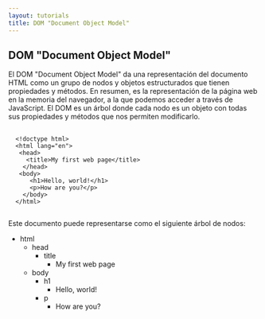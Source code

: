 ```yaml
---
layout: tutorials
title: DOM "Document Object Model"
---
```

<h2 class="tutorials-content__sub-title">DOM "Document Object Model"</h2>

<p class="tutorials-content__text">El DOM "Document Object Model" da una representación del documento HTML como un grupo de nodos y objetos estructurados que tienen propiedades y métodos. En resumen, es la representación de la página web en la memoria del navegador, a la que podemos acceder a través de JavaScript. El DOM es un árbol donde cada nodo es un objeto con todas sus propiedades y métodos que nos permiten modificarlo.</p>

<pre>
  <code class="language-html">
  &#60;!doctype html&#62;
  &#60;html lang="en"&#62;
   &#60;head&#62;
     &#60;title&#62;My first web page&#60;/title&#62;
    &#60;/head&#62;
   &#60;body&#62;
      &#60;h1&#62;Hello, world!&#60;/h1&#62;
      &#60;p&#62;How are you?&#60;/p&#62;
    &#60;/body&#62;
  &#60;/html&#62;
  </code>
</pre>

<p class="tutorials-content__text">Este documento puede representarse como el siguiente árbol de nodos:</p>

<ul class="dom-tree">
  <li>
    <span>html</span>
    <ul>
      <li> <!-- start head -->
        <span>head</span>
        <ul>
          <li>
            <span>title</span>
            <ul>
              <li>
                <span>My first web page</span>
              </li>
            </ul>
          </li> <!-- end title -->
        </ul>
      </li> <!-- end head -->
      <li> <!-- start body -->
        <span>body</span>
        <ul>
          <li>
            <span>h1</span>
            <ul>
              <li>
                <span>Hello, world!</span>
              </li>
            </ul>
          </li> <!-- end h1 -->
          <li>
            <span>p</span>
            <ul>
              <li>
                <span>How are you?</span>
              </li>
            </ul>
          </li> <!-- end p -->
        </ul>
      </li> <!-- end body -->
    </ul> 
  </li> <!-- end html -->
</ul>
